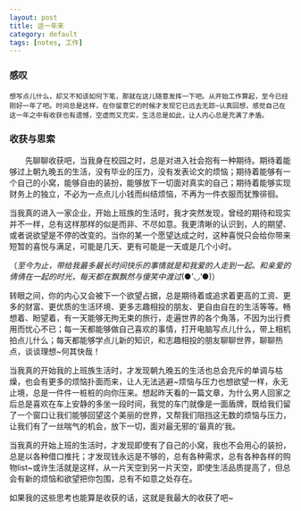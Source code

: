 ```yaml
---
layout: post
title: 这一年来
category: default
tags: [notes, 工作]
---
```


### 感叹

    想写点儿什么，却又不知该如何下笔，那就在这儿随意发挥一下吧。从开始工作算起，至今已经刚好一年了吧。时间总是这样，在你留意它的时候才发现它已远去无踪~认真回想，感觉自己在这一年之中有收获也有遗憾，空虚而又充实，生活总是如此，让人内心总是充满了矛盾。

### 收获与思索

　　先聊聊收获吧，当我身在校园之时，总是对进入社会抱有一种期待。期待着能够过上朝九晚五的生活，没有毕业的压力，没有发表论文的烦恼；期待着能够有一个自己的小窝，能够自由的装扮，能够放下一切面对真实的自己；期待着能够实现财务上的独立，不必为一点点儿小钱而纠结烦恼，不再为一件衣服而犹豫徘徊。

当我真的进入一家企业，开始上班族的生活时，我才突然发现，曾经的期待和现实并不一样，总有这样那样的似是而非、不尽如意。我更清晰的认识到，人的期望、或者说欲望是不停的改变的。当你的某一个愿望达成之时，这种喜悦只会给你带来短暂的喜悦与满足，可能是几天、更有可能是一天或是几个小时。

（*至今为止，带给我最多最长时间快乐的事情就是和我爱的人走到一起。和亲爱的倩倩在一起的时光，每天都在飘飘然与傻笑中渡过*(●’◡’●)）

转眼之间，你的内心又会被下一个欲望占据，总是期待着或追求着更高的工资、更多的财富、更优质的生活环境、更多志趣相投的朋友、更自由自在的生活等等。畅想着、盼望着，有一天能够无拘无束的旅行，走遍世界的各个角落，不因为出行费用而忧心不已；每一天都能够做自己喜欢的事情，打开电脑写点儿什么，带上相机拍点儿什么；每天都能够学点儿新的知识，和志趣相投的朋友聊聊世界，聊聊热点，谈谈理想~何其快哉！

当我真的开始我的上班族生活时，才发现朝九晚五的生活也总会充斥的单调与枯燥，也会有更多的烦恼扑面而来，让人无法逃避~烦恼与压力也想欲望一样，永无止境，总是一件件一桩桩的向你压来。想起昨天看的一篇文章，为什么男人回家之后总是喜欢在车上安静的多坐一段时间，我觉的车门就像是一面盾牌，既给我们留了一个窗口让我们能够回望这个美丽的世界，又帮我们阻挡这无数的烦恼与压力，让我们有了一丝喘气的机会，放下一切，面对最无邪的‘最真的’我。

当我真的开始上班的生活时，才发现即使有了自己的小窝，我也不会用心的装扮，总是以各种借口推托；才发现钱永远是不够的，总有各种需求，总有各种各样的购物list~或许生活就是这样，从一片天空到另一片天空，即使生活品质提高了，但总会有新的烦恼和欲望把你包围，总有不如意之处存在。

如果我的这些思考也能算是收获的话，这就是我最大的收获了吧~


